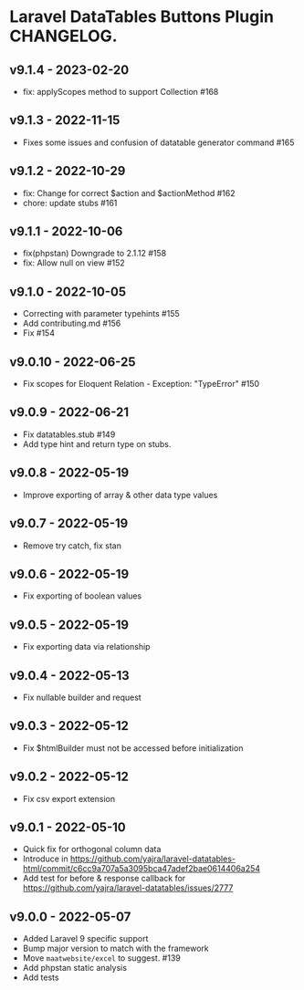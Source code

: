 # Laravel DataTables Buttons Plugin CHANGELOG.

## v9.1.4 - 2023-02-20

- fix: applyScopes method to support Collection #168

## v9.1.3 - 2022-11-15

- Fixes some issues and confusion of datatable generator command #165

## v9.1.2 - 2022-10-29

- fix: Change for correct $action and $actionMethod #162
- chore: update stubs #161

## v9.1.1 - 2022-10-06

- fix(phpstan) Downgrade to 2.1.12 #158
- fix: Allow null on view #152

## v9.1.0 - 2022-10-05

- Correcting with parameter typehints #155
- Add contributing.md #156
- Fix #154

## v9.0.10 - 2022-06-25

- Fix scopes for Eloquent Relation - Exception: "TypeError" #150

## v9.0.9 - 2022-06-21

- Fix datatables.stub #149
- Add type hint and return type on stubs.

## v9.0.8 - 2022-05-19

- Improve exporting of array & other data type values

## v9.0.7 - 2022-05-19

- Remove try catch, fix stan

## v9.0.6 - 2022-05-19

- Fix exporting of boolean values

## v9.0.5 - 2022-05-19

- Fix exporting data via relationship

## v9.0.4 - 2022-05-13

- Fix nullable builder and request

## v9.0.3 - 2022-05-12

- Fix $htmlBuilder must not be accessed before initialization

## v9.0.2 - 2022-05-12

- Fix csv export extension

## v9.0.1 - 2022-05-10

- Quick fix for orthogonal column data
- Introduce in https://github.com/yajra/laravel-datatables-html/commit/c6cc9a707a5a3095bca47adef2bae0614406a254
- Add test for before & response callback for https://github.com/yajra/laravel-datatables/issues/2777

## v9.0.0 - 2022-05-07

- Added Laravel 9 specific support
- Bump major version to match with the framework
- Move `maatwebsite/excel` to suggest. #139
- Add phpstan static analysis
- Add tests
